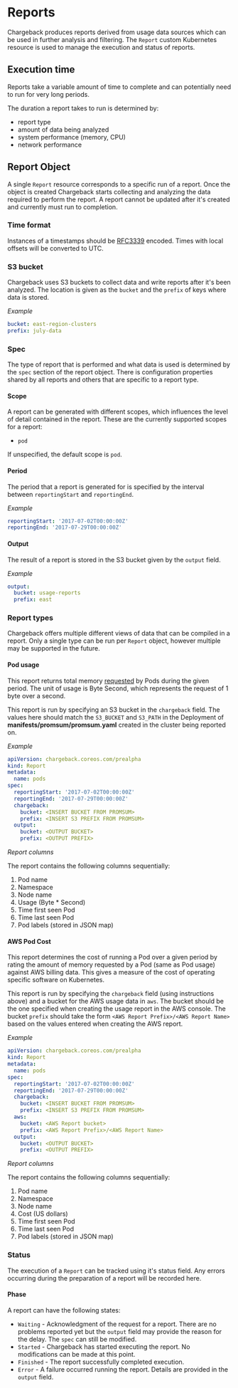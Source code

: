 # Reports
Chargeback produces reports derived from usage data sources which can be used in further analysis and filtering. The `Report` custom Kubernetes resource is used to manage the execution and status of reports.

## Execution time
Reports take a variable amount of time to complete and can potentially need to run for very long periods.

The duration a report takes to run is determined by:
* report type
* amount of data being analyzed
* system performance (memory, CPU)
* network performance

## Report Object
A single `Report` resource corresponds to a specific run of a report. Once the object is created Chargeback starts collecting and analyzing the data required to perform the report. A report cannot be updated after it's created and currently must run to completion.

### Time format
Instances of a timestamps should be [RFC3339](https://tools.ietf.org/html/rfc3339#section-5.8) encoded. Times with local offsets will be converted to UTC.

### S3 bucket
Chargeback uses S3 buckets to collect data and write reports after it's been analyzed. The location is given as the `bucket` and the `prefix` of keys where data is stored.

*Example*
```yaml
bucket: east-region-clusters
prefix: july-data
```

### Spec
The type of report that is performed and what data is used is determined by the `spec` section of the report object. There is configuration properties shared by all reports and others that are specific to a report type.

#### Scope
A report can be generated with different scopes, which influences the level of detail contained in the report. These are the currently supported scopes for a report:

- `pod`

If unspecified, the default scope is `pod`.

#### Period
The period that a report is generated for is specified by the interval between `reportingStart` and `reportingEnd`.

*Example*
```yaml
reportingStart: '2017-07-02T00:00:00Z'
reportingEnd: '2017-07-29T00:00:00Z'
```

#### Output
The result of a report is stored in the S3 bucket given by the `output` field.

*Example*
```yaml
output:
  bucket: usage-reports
  prefix: east
```

### Report types
Chargeback offers multiple different views of data that can be compiled in a report. Only a single type can be run per `Report` object, however multiple may be supported in the future.

#### Pod usage
This report returns total memory [requested](https://kubernetes.io/docs/api-reference/v1.7/#resourcerequirements-v1-core) by Pods during the given period. The unit of usage is Byte Second, which represents the request of 1 byte over a second.

This report is run by specifying an S3 bucket in the `chargeback` field. The values here should match the `S3_BUCKET` and `S3_PATH` in the Deployment of **manifests/promsum/promsum.yaml** created in the cluster being reported on.

*Example*
```yaml
apiVersion: chargeback.coreos.com/prealpha
kind: Report
metadata:
  name: pods
spec:
  reportingStart: '2017-07-02T00:00:00Z'
  reportingEnd: '2017-07-29T00:00:00Z'
  chargeback:
    bucket: <INSERT BUCKET FROM PROMSUM>
    prefix: <INSERT S3 PREFIX FROM PROMSUM>
  output:
    bucket: <OUTPUT BUCKET>
    prefix: <OUTPUT PREFIX>
```

*Report columns*

The report contains the following columns sequentially:
1. Pod name
1. Namespace
1. Node name
1. Usage (Byte * Second)
1. Time first seen Pod
1. Time last seen Pod
1. Pod labels (stored in JSON map)

#### AWS Pod Cost
This report determines the cost of running a Pod over a given period by rating the amount of memory requested by a Pod (same as Pod usage) against AWS billing data. This gives a measure of the cost of operating specific software on Kubernetes.

This report is run by specifying the `chargeback` field (using instructions above) and a bucket for the AWS usage data in `aws`. The bucket should be the one specified when creating the usage report in the AWS console. The bucket `prefix` should take the form `<AWS Report Prefix>/<AWS Report Name>` based on the values entered when creating the AWS report.

*Example*
```yaml
apiVersion: chargeback.coreos.com/prealpha
kind: Report
metadata:
  name: pods
spec:
  reportingStart: '2017-07-02T00:00:00Z'
  reportingEnd: '2017-07-29T00:00:00Z'
  chargeback:
    bucket: <INSERT BUCKET FROM PROMSUM>
    prefix: <INSERT S3 PREFIX FROM PROMSUM>
  aws:
    bucket: <AWS Report bucket>
    prefix: <AWS Report Prefix>/<AWS Report Name>
  output:
    bucket: <OUTPUT BUCKET>
    prefix: <OUTPUT PREFIX>
```

*Report columns*

The report contains the following columns sequentially:
1. Pod name
1. Namespace
1. Node name
1. Cost (US dollars)
1. Time first seen Pod
1. Time last seen Pod
1. Pod labels (stored in JSON map)

### Status
The execution of a `Report` can be tracked using it's status field. Any errors occurring during the preparation of a report will be recorded here.

#### Phase
A report can have the following states:
* `Waiting` - Acknowledgment of the request for a report. There are no problems reported yet but the `output` field may provide the reason for the delay. The `spec` can still be modified.
* `Started` - Chargeback has started executing the report. No modifications can be made at this point.
* `Finished` - The report successfully completed execution.
* `Error` - A failure occurred running the report. Details are provided in the `output` field.

